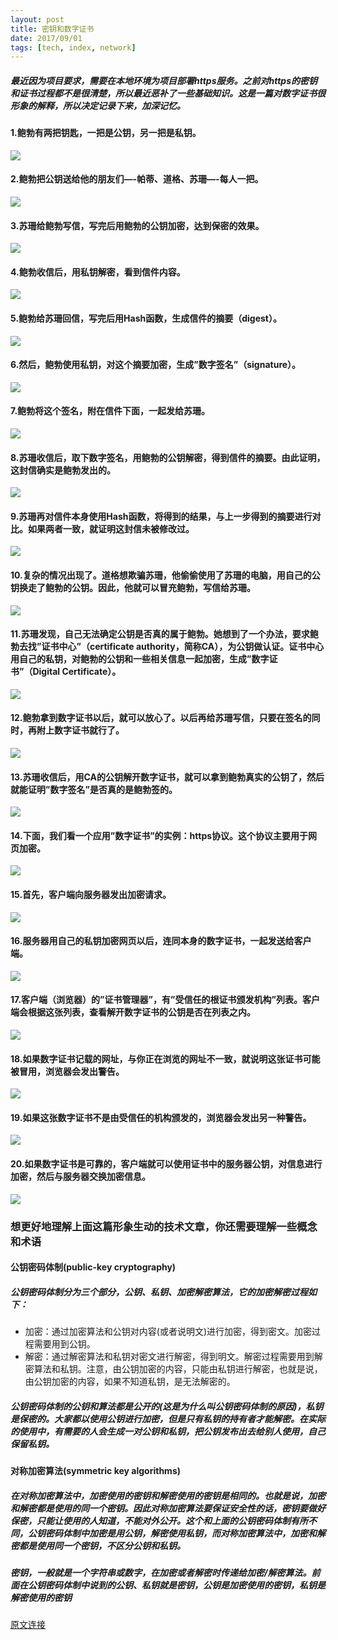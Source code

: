 ```yaml
---
layout: post
title: 密钥和数字证书
date: 2017/09/01
tags: [tech, index, network]
---
```


##### 最近因为项目要求，需要在本地环境为项目部署https服务。之前对https的密钥和证书过程都不是很清楚，所以最近恶补了一些基础知识。这是一篇对数字证书很形象的解释，所以决定记录下来，加深记忆。
<!--more-->

#### 1.鲍勃有两把钥匙，一把是公钥，另一把是私钥。
![](/img/note/secretkey1.png)

#### 2.鲍勃把公钥送给他的朋友们—-帕蒂、道格、苏珊—-每人一把。
![](/img/note/secretkey2.png)

#### 3.苏珊给鲍勃写信，写完后用鲍勃的公钥加密，达到保密的效果。
![](/img/note/secretkey3.png)

#### 4.鲍勃收信后，用私钥解密，看到信件内容。
![](/img/note/secretkey4.png)

#### 5.鲍勃给苏珊回信，写完后用Hash函数，生成信件的摘要（digest）。
![](/img/note/secretkey5.png)

#### 6.然后，鲍勃使用私钥，对这个摘要加密，生成”数字签名”（signature）。
![](/img/note/secretkey6.png)

#### 7.鲍勃将这个签名，附在信件下面，一起发给苏珊。
![](/img/note/secretkey7.png)

#### 8.苏珊收信后，取下数字签名，用鲍勃的公钥解密，得到信件的摘要。由此证明，这封信确实是鲍勃发出的。
![](/img/note/secretkey8.png)

#### 9.苏珊再对信件本身使用Hash函数，将得到的结果，与上一步得到的摘要进行对比。如果两者一致，就证明这封信未被修改过。
![](/img/note/secretkey9.png)

#### 10.复杂的情况出现了。道格想欺骗苏珊，他偷偷使用了苏珊的电脑，用自己的公钥换走了鲍勃的公钥。因此，他就可以冒充鲍勃，写信给苏珊。
![](/img/note/secretkey10.png)

#### 11.苏珊发现，自己无法确定公钥是否真的属于鲍勃。她想到了一个办法，要求鲍勃去找”证书中心”（certificate authority，简称CA），为公钥做认证。证书中心用自己的私钥，对鲍勃的公钥和一些相关信息一起加密，生成”数字证书”（Digital Certificate）。
![](/img/note/secretkey11.png)

#### 12.鲍勃拿到数字证书以后，就可以放心了。以后再给苏珊写信，只要在签名的同时，再附上数字证书就行了。
![](/img/note/secretkey12.png)

#### 13.苏珊收信后，用CA的公钥解开数字证书，就可以拿到鲍勃真实的公钥了，然后就能证明”数字签名”是否真的是鲍勃签的。
![](/img/note/secretkey13.png)

#### 14.下面，我们看一个应用”数字证书”的实例：https协议。这个协议主要用于网页加密。
![](/img/note/secretkey14.jpg)

#### 15.首先，客户端向服务器发出加密请求。
![](/img/note/secretkey15.png)

#### 16.服务器用自己的私钥加密网页以后，连同本身的数字证书，一起发送给客户端。
![](/img/note/secretkey16.png)

#### 17.客户端（浏览器）的”证书管理器”，有”受信任的根证书颁发机构”列表。客户端会根据这张列表，查看解开数字证书的公钥是否在列表之内。
![](/img/note/secretkey17.png)

#### 18.如果数字证书记载的网址，与你正在浏览的网址不一致，就说明这张证书可能被冒用，浏览器会发出警告。
![](/img/note/secretkey18.png)

#### 19.如果这张数字证书不是由受信任的机构颁发的，浏览器会发出另一种警告。
![](/img/note/secretkey19.jpg)

#### 20.如果数字证书是可靠的，客户端就可以使用证书中的服务器公钥，对信息进行加密，然后与服务器交换加密信息。
![](/img/note/secretkey20.png)

### 想更好地理解上面这篇形象生动的技术文章，你还需要理解一些概念和术语
#### 公钥密码体制(public-key cryptography)
##### 公钥密码体制分为三个部分，公钥、私钥、加密解密算法，它的加密解密过程如下：
* 加密：通过加密算法和公钥对内容(或者说明文)进行加密，得到密文。加密过程需要用到公钥。
* 解密：通过解密算法和私钥对密文进行解密，得到明文。解密过程需要用到解密算法和私钥。注意，由公钥加密的内容，只能由私钥进行解密，也就是说，由公钥加密的内容，如果不知道私钥，是无法解密的。
##### 公钥密码体制的公钥和算法都是公开的(这是为什么叫公钥密码体制的原因)，私钥是保密的。大家都以使用公钥进行加密，但是只有私钥的持有者才能解密。在实际的使用中，有需要的人会生成一对公钥和私钥，把公钥发布出去给别人使用，自己保留私钥。

#### 对称加密算法(symmetric key algorithms)
##### 在对称加密算法中，加密使用的密钥和解密使用的密钥是相同的。也就是说，加密和解密都是使用的同一个密钥。因此对称加密算法要保证安全性的话，密钥要做好保密，只能让使用的人知道，不能对外公开。这个和上面的公钥密码体制有所不同，公钥密码体制中加密是用公钥，解密使用私钥，而对称加密算法中，加密和解密都是使用同一个密钥，不区分公钥和私钥。
##### 密钥，一般就是一个字符串或数字，在加密或者解密时传递给加密/解密算法。前面在公钥密码体制中说到的公钥、私钥就是密钥，公钥是加密使用的密钥，私钥是解密使用的密钥


[原文连接](http://www.youdzone.com/signature.html)
